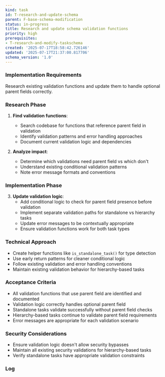 ```yaml
---
kind: task
id: T-research-and-update-schema
parent: F-base-schema-modification
status: in-progress
title: Research and update schema validation functions
priority: high
prerequisites:
- T-research-and-modify-taskschema
created: '2025-07-17T18:58:42.726146'
updated: '2025-07-17T21:37:00.817706'
schema_version: '1.0'
---
```

### Implementation Requirements
Research existing validation functions and update them to handle optional parent fields correctly.

### Research Phase
1. **Find validation functions**:
   - Search codebase for functions that reference parent field in validation
   - Identify validation patterns and error handling approaches
   - Document current validation logic and dependencies

2. **Analyze impact**:
   - Determine which validations need parent field vs which don't
   - Understand existing conditional validation patterns
   - Note error message formats and conventions

### Implementation Phase
3. **Update validation logic**:
   - Add conditional logic to check for parent field presence before validation
   - Implement separate validation paths for standalone vs hierarchy tasks
   - Update error messages to be contextually appropriate
   - Ensure validation functions work for both task types

### Technical Approach
- Create helper functions like `is_standalone_task()` for type detection
- Use early return patterns for cleaner conditional logic
- Follow existing validation and error handling conventions
- Maintain existing validation behavior for hierarchy-based tasks

### Acceptance Criteria
- All validation functions that use parent field are identified and documented
- Validation logic correctly handles optional parent field
- Standalone tasks validate successfully without parent field checks
- Hierarchy-based tasks continue to validate parent field requirements
- Error messages are appropriate for each validation scenario

### Security Considerations
- Ensure validation logic doesn't allow security bypasses
- Maintain all existing security validations for hierarchy-based tasks
- Verify standalone tasks have appropriate validation constraints

### Log

